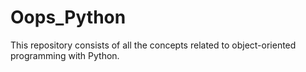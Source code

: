 # Oops_Python
This repository consists of all the concepts related to object-oriented programming with Python.
